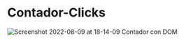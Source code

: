 # Contador-Clicks


![Screenshot 2022-08-09 at 18-14-09 Contador con DOM](https://user-images.githubusercontent.com/82771227/183777673-43feba97-a22e-4f19-ad5a-1167764a39c2.png)
